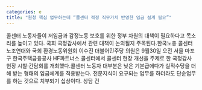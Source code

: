 ```yaml
---
categories: e
title: "원청 핵심 업무하는데 “콜센터 적정 직무가치 반영한 임금 설계 필요”"
---
```

콜센터 노동자들이 저임금과 감정노동 보호를 위한 정부 차원의 대책이 필요하다고 목소리를 높이고 있다. 국회 국정감사에서 관련 대책이 논의될지 주목된다.한국노총 콜센터노조연대와 국회 환경노동위원회 이수진 더불어민주당 의원은 9월30일 오전 서울 마포구 한국주택금융공사 HF파트너스 콜센터에서 콜센터 현장 개선을 주제로 한 국정감사 현장 시찰·간담회를 개최했다.콜센터 노동자 대부분은 낮은 기본급에다가 실적수당을 더해 받는 형태의 임금체계를 적용받는다. 전문지식이 요구되는 업무를 하더라도 단순업무를 하는 것으로 치부되기 십상이다. 상담 건